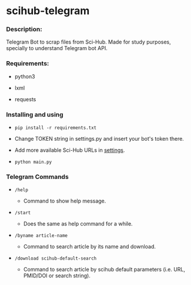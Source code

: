 # scihub-telegram

### Description:

Telegram Bot to scrap files from Sci-Hub. Made for study purposes, specially to understand Telegram bot API.

### Requirements:

- python3

- lxml

- requests

### Installing and using

- `pip install -r requirements.txt`

- Change TOKEN string in settings.py and insert your bot's token there.

- Add more available Sci-Hub URLs in [settings](scihubbot/settings.py).

- `python main.py`
    
### Telegram Commands

- `/help`
    - Command to show help message.

- `/start`
    - Does the same as help command for a while.

- `/byname article-name`
    - Command to search article by its name and download.
      
- `/download scihub-default-search`
    - Command to search article by scihub default parameters (i.e. URL, PMID/DOI or search string).
